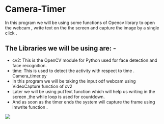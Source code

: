 # Camera-Timer


In this program we will be using some functions of Opencv library to open the webcam , write text on the the screen and capture the image by a single click .

The Libraries we will be using are: -
---

* cv2: This is the OpenCV module for Python used for face detection and face recognition.
* time: This is used to detect the activity with respect to time .
Camera_timer.py
* In this program we will be taking the input odf webcam using VideoCapture function of cv2
* Later we will be using putText function which will help us writing in the screen ,the while loop is used for countdown.
* And as soon as the timer ends the system will capture the frame using imwrite function .

<img src="https://user-images.githubusercontent.com/72293452/111137482-d9321180-85a4-11eb-8e61-dae7d08bebaa.jpg">
